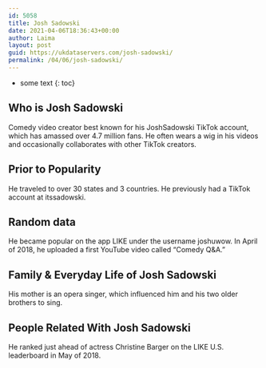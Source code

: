```yaml
---
id: 5058
title: Josh Sadowski
date: 2021-04-06T18:36:43+00:00
author: Laima
layout: post
guid: https://ukdataservers.com/josh-sadowski/
permalink: /04/06/josh-sadowski/
---
```


* some text
{: toc}


## Who is Josh Sadowski
                  
                  
                  
Comedy video creator best known for his JoshSadowski TikTok account, which has amassed over 4.7 million fans. He often wears a wig in his videos and occasionally collaborates with other TikTok creators. 
                  
              
            
              
            
                
                
                
## Prior to Popularity
                  
                  
                  
He traveled to over 30 states and 3 countries. He previously had a TikTok account at itssadowski.
                  
              
            
              
            
                
                
                
## Random data
                  
                  
                  
He became popular on the app LIKE under the username joshuwow. In April of 2018, he uploaded a first YouTube video called &#8220;Comedy Q&A.&#8221;
                  
              
            
              
            
                
                
                
## Family & Everyday Life of Josh Sadowski
                  
                  
                  
His mother is an opera singer, which influenced him and his two older brothers to sing.
                  
              
            
              
            
                
                
                
## People Related With Josh Sadowski
                  
                  
                  
He ranked just ahead of actress Christine Barger on the LIKE U.S. leaderboard in May of 2018.
                  
              
            
              
            
                
              
            
              
              
            
            
              
            
          
          
          